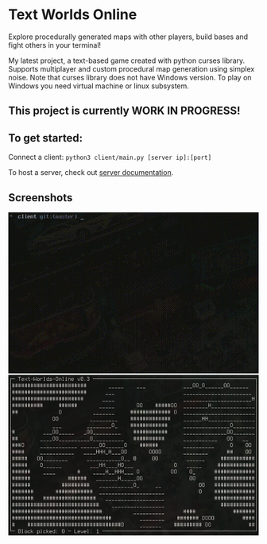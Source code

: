 # Text Worlds Online

Explore procedurally generated maps with other players, build bases and fight others in your terminal!

My latest project, a text-based game created with python curses library. Supports multiplayer and custom procedural map generation using simplex noise. Note that curses library does not have Windows version. To play on Windows you need virtual machine or linux subsystem.

This project is currently WORK IN PROGRESS!
-------------------------------------------

## To get started:

Connect a client: `python3 client/main.py [server ip]:[port]`

To host a server, check out [server documentation](server/).

## Screenshots

![](gif-v0.3.gif?raw=true "Underworlds huh? Also updated procedural map generation.")
![](screenshot-v0.3.png?raw=true "Underworlds huh? Also updated procedural map generation.")